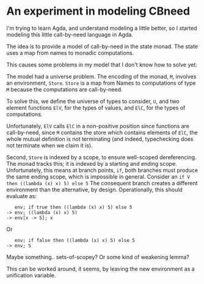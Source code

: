 An experiment in modeling CBneed
==

I'm trying to learn Agda, and understand modeling a little better, so I started
modeling this little call-by-need language in Agda.

The idea is to provide a model of call-by-need in the state monad.
The state uses a map from names to monadic computations.

This causes some problems in my model that I don't know how to solve yet:

The model had a universe problem.
The encoding of the monad, `M`, involves an environment, `Store`.
`Store` is a map from Names to computations of type `M` because the computations are call-by-need.

To solve this, we define the universe of types to consider, `U`, and two element
functions `ElV`, for the types of values, and `ElC`, for the types of
computations.

Unfortunately, `ElV` calls `ElC` in a non-positive position since functions are
call-by-need, since `M` contains the store which contains elements of `ElC`, the
whole mutual definition is not terminating (and indeed, typechecking does not
terminate when we claim it is).

Second, `Store` is indexed by a scope, to ensure well-scoped dereferencing.
The monad tracks this; it is indexed by a starting and ending scope.
Unfortunately, this means at branch points, `if`, both branches must produce
the same ending scope, which is impossible in general.
Consider an `if V then ((lambda (x) x) 5) else 5`
The consequent branch creates a different environment than the alternative,
by design.
Operationally, this should evaluate as:
```
   env; if true then ((lambda (x) x) 5) else 5
-> env; ((lambda (x) x) 5)
-> env[x -> 5]; x
```
Or
```
   env; if false then ((lambda (x) x) 5) else 5
-> env; 5
```
Maybe something.. sets-of-scopey? Or some kind of weakening lemma?

This can be worked around, it seems, by leaving the new environment as a
unification variable.
